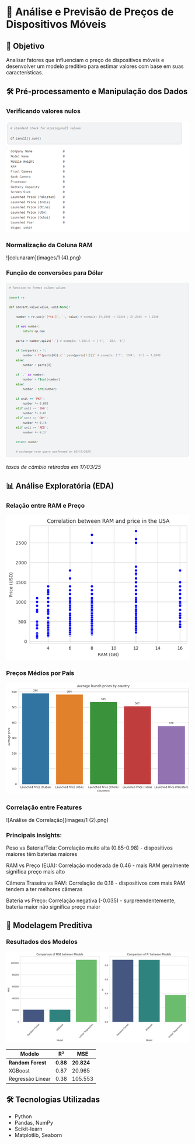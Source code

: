 
# 📱 Análise e Previsão de Preços de Dispositivos Móveis

## 🎯 Objetivo
Analisar fatores que influenciam o preço de dispositivos móveis e desenvolver um modelo preditivo para estimar valores com base em suas características.

## 🛠️ Pré-processamento e Manipulação dos Dados

### Verificando valores nulos
![Verificação de nulo](images/verificacaodenulo.png)

### Normalização da Coluna RAM
![colunaram](images/1 (4).png)

### Função de conversões para Dólar
![conversoes](images/imagemm.png)

*taxas de câmbio retiradas em 17/03/25*


## 📊 Análise Exploratória (EDA)

### Relação entre RAM e Preço

![ramepreco](images/colunaram1.png)

### Preços Médios por País

![precoporpais](images/__results___25_0.png)

### Correlação entre Features
![Análise de Correlação](images/1 (2).png)

### Principais insights:

Peso vs Bateria/Tela: Correlação muito alta (0.85-0.98) - dispositivos maiores têm baterias maiores

RAM vs Preço (EUA): Correlação moderada de 0.46 - mais RAM geralmente significa preço mais alto

Câmera Traseira vs RAM: Correlação de 0.18 - dispositivos com mais RAM tendem a ter melhores câmeras

Bateria vs Preço: Correlação negativa (-0.035) - surpreendentemente, bateria maior não significa preço maior

## 🤖 Modelagem Preditiva

### Resultados dos Modelos
![Comparação de Modelos](images/__results___31_0.png)

| Modelo | R² | MSE |
|--------|----|-----|
| **Random Forest** | **0.88** | **20.824** |
| XGBoost | 0.87 | 20.965 |
| Regressão Linear | 0.38 | 105.553 |

## 🛠️ Tecnologias Utilizadas
- Python
- Pandas, NumPy
- Scikit-learn
- Matplotlib, Seaborn
